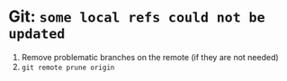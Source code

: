 # Git: `some local refs could not be updated`

1. Remove problematic branches on the remote (if they are not needed)
2. `git remote prune origin`
